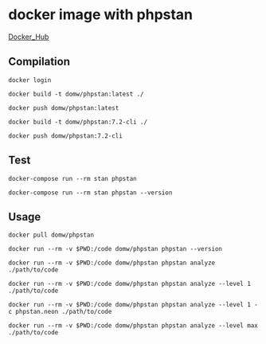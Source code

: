 # docker image with phpstan

[Docker_Hub](https://hub.docker.com/r/domw/phpstan)

## Compilation

    docker login

    docker build -t domw/phpstan:latest ./

    docker push domw/phpstan:latest

    docker build -t domw/phpstan:7.2-cli ./

    docker push domw/phpstan:7.2-cli 

## Test

    docker-compose run --rm stan phpstan

    docker-compose run --rm stan phpstan --version

## Usage
    
    docker pull domw/phpstan

    docker run --rm -v $PWD:/code domw/phpstan phpstan --version
    
    docker run --rm -v $PWD:/code domw/phpstan phpstan analyze ./path/to/code

    docker run --rm -v $PWD:/code domw/phpstan phpstan analyze --level 1 ./path/to/code

    docker run --rm -v $PWD:/code domw/phpstan phpstan analyze --level 1 -c phpstan.neon ./path/to/code

    docker run --rm -v $PWD:/code domw/phpstan phpstan analyze --level max ./path/to/code